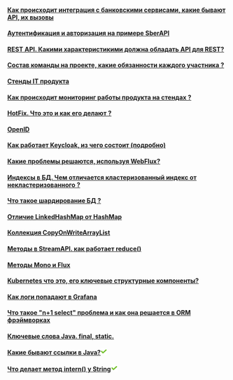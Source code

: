 
#### [Как происходит интеграция с банковскими сервисами, какие бывают API, их вызовы](https://developers.sber.ru/docs/ru/sber-api/specifications/overview)

#### [Аутентификация и авторизация на примере SberAPI](https://developers.sber.ru/docs/ru/sber-api/specifications/oauth)

#### [REST API. Какими характеристикими должна обладать API для REST?]()

#### [Состав команды на проекте, какие обязанности каждого участника ?](..//answer/project.md)

#### [Стенды IT продукта](../answer/gitflow.md#stands-it-product)

#### [Как происходит мониторинг работы продукта на стендах ?]()

#### [HotFix. Что это и как его делают ?](../answer/gitflow.md)

#### [OpenID ](https://habr.com/ru/companies/nixys/articles/566910/)

#### [Как работает Keycloak, из чего состоит (подробно)]()

#### [Какие проблемы решаются, используя WebFlux?]()

#### [Индексы в БД. Чем отличается кластеризованный индекс от некластеризованного ?]()

#### [Что такое шардирование БД ?]()

#### [Отличие LinkedHashMap от HashMap]()

#### [Коллекция CopyOnWriteArrayList](https://www.codejava.net/java-core/concurrency/java-concurrent-collection-copyonwritearraylist-examples)

#### [Методы в StreamAPI. как работает reduce()]()

#### [Методы Mono и Flux]()

#### [Kubernetes что это, его ключевые структурные компоненты?]()

#### [Как логи попадают в Grafana]()

#### [Что такое "n+1 select" проблема и как она решается в ORM фрэймворках]()

#### [Ключевые слова Java. final, static.]()

#### [Какие бывают ссылки в Java?](..//answer/reference.md)![](./done.png)

#### [Что делает метод intern() у String](..//answer/string.md#method-intern)![](./done.png)

#### []()